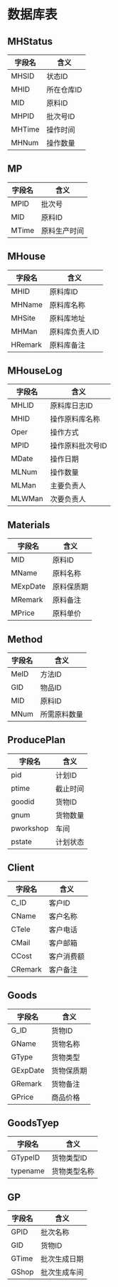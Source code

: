 # 数据库表
## MHStatus 
| 字段名 | 含义 |
| ---- | ---- |
| MHSID | 状态ID |
| MHID | 所在仓库ID |
| MID | 原料ID |
| MHPID | 批次号ID |
| MHTime | 操作时间 |
| MHNum | 操作数量 |

## MP
| 字段名 | 含义 |
| ---- | ---- |
| MPID | 批次号 |
| MID | 原料ID |
| MTime | 原料生产时间 |

## MHouse
| 字段名 | 含义 |
| ---- | ---- |
| MHID | 原料库ID |
| MHName | 原料库名称 |
| MHSite | 原料库地址 |
| MHMan | 原料库负责人ID |
| HRemark | 原料库备注 |

## MHouseLog
| 字段名 | 含义 |
| ---- | ---- |
| MHLID | 原料库日志ID |
| MHID | 操作原料库名称 |
| Oper | 操作方式 |
| MPID | 操作原料批次号ID |
| MDate | 操作日期 |
| MLNum | 操作数量 |
| MLMan | 主要负责人 |
| MLWMan | 次要负责人 |

## Materials
| 字段名 | 含义 |
| ---- | ---- |
| MID | 原料ID |
| MName | 原料名称 |
| MExpDate | 原料保质期 |
| MRemark | 原料备注 |
| MPrice | 原料单价 |

## Method
| 字段名 | 含义 |
| ---- | ---- |
| MeID | 方法ID |
| GID | 物品ID |
| MID | 原料ID |
| MNum | 所需原料数量 |

## ProducePlan 
| 字段名 | 含义 |
| ---- | ---- |
| pid | 计划ID |
| ptime | 截止时间 |
| goodid | 货物ID |
| gnum | 货物数量 |
| pworkshop | 车间 |
| pstate | 计划状态 |

## Client
| 字段名 | 含义 |
| ---- | ---- |
| C_ID | 客户ID |
| CName | 客户名称 |
| CTele | 客户电话 |
| CMail | 客户邮箱 |
| CCost | 客户消费额 |
| CRemark | 客户备注 |

## Goods 
| 字段名 | 含义 |
| ---- | ---- |
| G_ID | 货物ID |
| GName | 货物名称 |
| GType | 货物类型 |
| GExpDate | 货物保质期 |
| GRemark | 货物备注 |
| GPrice | 商品价格 |

## GoodsTyep 
| 字段名 | 含义 |
| ---- | ---- |
| GTypeID | 货物类型ID |
| typename | 货物类型名称 |

## GP
| 字段名 | 含义 |
| ---- | ---- |
| GPID | 批次名称|
| GID | 货物ID |
| GTime | 批次生成日期 |
| GShop | 批次生成车间 |

## 